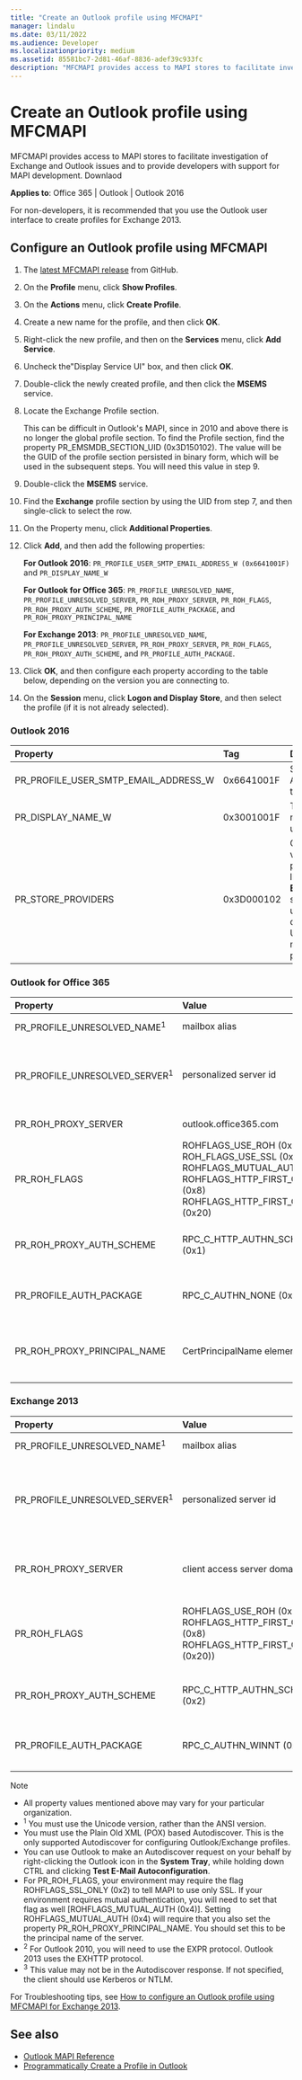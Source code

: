 ```yaml
---
title: "Create an Outlook profile using MFCMAPI"
manager: lindalu
ms.date: 03/11/2022
ms.audience: Developer
ms.localizationpriority: medium
ms.assetid: 85581bc7-2d81-46af-8836-adef39c933fc
description: "MFCMAPI provides access to MAPI stores to facilitate investigation of Exchange and Outlook issues and to provide developers with support for MAPI development."
---
```


# Create an Outlook profile using MFCMAPI

MFCMAPI provides access to MAPI stores to facilitate investigation of Exchange and Outlook issues and to provide developers with support for MAPI development. Downlaod 

**Applies to**: Office 365 | Outlook | Outlook 2016
  
For non-developers, it is recommended that you use the Outlook user interface to create profiles for Exchange 2013.
  
## Configure an Outlook profile using MFCMAPI

1. The [latest MFCMAPI release](https://github.com/stephenegriffin/mfcmapi/releases) from GitHub.

1.  On the **Profile** menu, click **Show Profiles**.

1. On the **Actions** menu, click **Create Profile**.

1. Create a new name for the profile, and then click **OK**.

1. Right-click the new profile, and then on the **Services** menu, click **Add Service**.

1. Uncheck the"Display Service UI" box, and then click **OK**.

1. Double-click the newly created profile, and then click the **MSEMS** service.

1. Locate the Exchange Profile section.

   This can be difficult in Outlook's MAPI, since in 2010 and above there is no longer the global profile section. To find the Profile section, find the property PR_EMSMDB_SECTION_UID (0x3D150102). The value will be the GUID of the profile section persisted in binary form, which will be used in the subsequent steps. You will need this value in step 9.

1. Double-click the **MSEMS** service.

1. Find the **Exchange** profile section by using the UID from step 7, and then single-click to select the row.

1. On the Property menu, click **Additional Properties**.

1. Click **Add**, and then add the following properties:

    **For Outlook 2016**: `PR_PROFILE_USER_SMTP_EMAIL_ADDRESS_W (0x6641001F)` and `PR_DISPLAY_NAME_W`

    **For Outlook for Office 365**: `PR_PROFILE_UNRESOLVED_NAME`, `PR_PROFILE_UNRESOLVED_SERVER`, `PR_ROH_PROXY_SERVER`, `PR_ROH_FLAGS`, `PR_ROH_PROXY_AUTH_SCHEME`, `PR_PROFILE_AUTH_PACKAGE`, and `PR_ROH_PROXY_PRINCIPAL_NAME`

    **For Exchange 2013**: `PR_PROFILE_UNRESOLVED_NAME`, `PR_PROFILE_UNRESOLVED_SERVER`, `PR_ROH_PROXY_SERVER`, `PR_ROH_FLAGS`, `PR_ROH_PROXY_AUTH_SCHEME`, and `PR_PROFILE_AUTH_PACKAGE`.

1. Click **OK**, and then configure each property according to the table below, depending on the version you are connecting to.

1. On the **Session** menu, click **Logon and Display Store**, and then select the profile (if it is not already selected).

### Outlook 2016
  
|**Property**|**Tag**|**Description**|
|:-----|:-----|:-----|
|PR_PROFILE_USER_SMTP_EMAIL_ADDRESS_W  <br/> |0x6641001F  <br/> |SMTP Address of the user  <br/> |
|PR_DISPLAY_NAME_W  <br/> |0x3001001F  <br/> |The display name of the user  <br/> |
|PR_STORE_PROVIDERS  <br/> |0x3D000102  <br/> |Configure the value of this property, located in the **EMSMDB** section, and update the corresponding UID for the matching property  <br/> |

### Outlook for Office 365
  
|**Property**|**Value**|**Description**|
|:-----|:-----|:-----|
|PR_PROFILE_UNRESOLVED_NAME<sup>1</sup> <br/> |mailbox alias  <br/> |The alias for the target mailbox; for example, Administrator  <br/> |
|PR_PROFILE_UNRESOLVED_SERVER<sup>1</sup> <br/> |personalized server id  <br/> |The value retrieved from **Autodiscover**. in the format *guid*@tenant.onmicrosoft.com; for example, F5FA2827-5978-43cd-8FA8-E07BC3BB5591@contoso.onmicrosoft.com  <br/>  *Autodiscover Node*  : Response/Account/Protocol/Server (EXCH)  <br/> |
|PR_ROH_PROXY_SERVER  <br/> |outlook.office365.com  <br/> | *Autodiscover Node*  : Response/Account/Protocol/Server (EXPR) <sup>2</sup> <br/> |
|PR_ROH_FLAGS  <br/> |ROHFLAGS_USE_ROH (0x1)  <br/> ROH_FLAGS_USE_SSL (0x2)  <br/>  ROHFLAGS_MUTUAL_AUTH (0x4)  <br/>  ROHFLAGS_HTTP_FIRST_ON_FAST (0x8)  <br/>  ROHFLAGS_HTTP_FIRST_ON_SLOW (0x20)  <br/> |Contains the settings in a profile used by Outlook to connect to Microsoft Exchange Server by using a remote procedure call (RPC) over Hypertext Transfer Protocol (HTTP). *Autodiscover Node*  : Response/Account/Protocol/SSL (EXPR) <sup>2</sup> <br/> |
| PR_ROH_PROXY_AUTH_SCHEME  <br/> | RPC_C_HTTP_AUTHN_SCHEME_BASIC (0x1)  <br/> |Represents the authentication protocol to be used for this profile *Autodiscover Node*  : Response/Account/Protocol/AuthPackage (EXPR) <sup>2</sup> <br/> |
|PR_PROFILE_AUTH_PACKAGE  <br/> |RPC_C_AUTHN_NONE (0x0)  <br/> |Describes the authentication scheme to use for the RPC *Autodiscover Node*  : Response/Account/Protocol/AuthPackage (EXCH) ) <sup>3</sup> <br/> |
|PR_ROH_PROXY_PRINCIPAL_NAME  <br/> |CertPrincipalName element  <br/> |Used to support mutual authentication; for example, msstd:outlook.com *Autodiscover Node*  : Response/Account/Protocol/CertPrincipalName (EXPR) ) <sup>2</sup> <br/> |

### Exchange 2013
  
|**Property**|**Value**|**Description**|
|:-----|:-----|:-----|
|PR_PROFILE_UNRESOLVED_NAME<sup>1</sup> <br/> |mailbox alias  <br/> |The alias for the target mailbox; for example, Administrator  <br/> |
|PR_PROFILE_UNRESOLVED_SERVER<sup>1</sup> <br/> |personalized server id  <br/> |The value retrieved from **Autodiscover**. in the format *guid*@tenant.onmicrosoft.com; for example, F5FA2827-5978-43cd-8FA8-E07BC3BB5591@contoso.onmicrosoft.com  <br/>  *Autodiscover Node*  : Response/Account/Protocol/Server (EXCH)  <br/> |
|PR_ROH_PROXY_SERVER  <br/> | client access server domain name  <br/> | The fully qualified domain name (FQDN); for example, e2013cas.contoso.com  *Autodiscover Node*  : Response/Account/Protocol/Server (EXPR) <sup>2</sup> <br/> |
|PR_ROH_FLAGS  <br/> |ROHFLAGS_USE_ROH (0x1)  <br/>  ROHFLAGS_HTTP_FIRST_ON_FAST (0x8)  <br/> ROHFLAGS_HTTP_FIRST_ON_SLOW (0x20))  <br/> |Contains the settings in a profile used by Outlook to connect to Microsoft Exchange Server by using a remote procedure call (RPC) over Hypertext Transfer Protocol (HTTP) *Autodiscover Node*  : Response/Account/Protocol/SSL (EXPR) <sup>2</sup> <br/> |
| PR_ROH_PROXY_AUTH_SCHEME  <br/> | RPC_C_HTTP_AUTHN_SCHEME_NTLM (0x2)  <br/> |Represents the authentication protocol to be used for this profile *Autodiscover Node*  : Response/Account/Protocol/AuthPackage (EXPR) <sup>2</sup> <br/> |
|PR_PROFILE_AUTH_PACKAGE  <br/> |RPC_C_AUTHN_WINNT (0xA)  <br/> |Describes the authentication scheme to use for RPC *Autodiscover Node*  : Response/Account/Protocol/AuthPackage (EXCH) ) <sup>3</sup> <br/> |

> [!NOTE]
>
> - All property values mentioned above may vary for your particular organization.
> - <sup>1</sup> You must use the Unicode version, rather than the ANSI version.
> - You must use the Plain Old XML (POX) based Autodiscover. This is the only supported Autodiscover for configuring Outlook/Exchange profiles.
> - You can use Outlook to make an Autodiscover request on your behalf by right-clicking the Outlook icon in the **System Tray**, while holding down CTRL and clicking **Test E-Mail Autoconfiguration**.
> - For PR_ROH_FLAGS, your environment may require the flag ROHFLAGS_SSL_ONLY (0x2) to tell MAPI to use only SSL. If your environment requires mutual authentication, you will need to set that flag as well [ROHFLAGS_MUTUAL_AUTH (0x4)]. Setting ROHFLAGS_MUTUAL_AUTH (0x4) will require that you also set the property PR_ROH_PROXY_PRINCIPAL_NAME. You should set this to be the principal name of the server.
> - <sup>2</sup> For Outlook 2010, you will need to use the EXPR protocol. Outlook 2013 uses the EXHTTP protocol.
> - <sup>3</sup> This value may not be in the Autodiscover response. If not specified, the client should use Kerberos or NTLM.

For Troubleshooting tips, see [How to configure an Outlook profile using MFCMAPI for Exchange 2013](https://blogs.msdn.microsoft.com/dvespa/2014/01/16/how-to-configure-an-outlook-profile-using-mfcmapi-for-exchange-2013).
  
## See also

- [Outlook MAPI Reference](https://msdn.microsoft.com/library/office/cc765775.aspx)  
- [Programmatically Create a Profile in Outlook](https://msdn.microsoft.com/library/office/mt707568.aspx)
